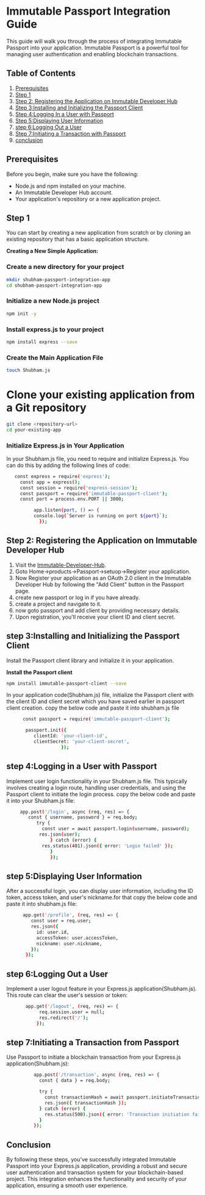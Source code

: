 # Immutable Passport Integration Guide

This guide will walk you through the process of integrating Immutable Passport into your application. 
Immutable Passport is a powerful tool for managing user authentication and enabling blockchain transactions.

## Table of Contents

1. [Prerequisites](#prerequisites)
2. [Step 1](#creating-or-cloning-your-application)
3. [Step 2: Registering the Application on Immutable Developer Hub](#registering-your-application)
4. [Step 3:Installing and Initializing the Passport Client](#installing-and-initializing-passport)
5. [Step 4:Logging In a User with Passport](#logging-in-a-user)
6. [Step 5:Displaying User Information](#displaying-user-information)
7. [step 6:Logging Out a User](#logging-out-a-user)
8. [Step 7:Initiating a Transaction with Passport](#initiating-a-transaction)
9. [conclusion](#conclusion)

## Prerequisites

Before you begin, make sure you have the following:

- Node.js and npm installed on your machine.
- An Immutable Developer Hub account.
- Your application's repository or a new application project.

## Step 1

You can start by creating a new application from scratch or by cloning an existing repository that has a basic application structure.

**Creating a New Simple Application:**

### Create a new directory for your project 
```bash
mkdir shubham-passport-integration-app
cd shubham-passport-integration-app
```

### Initialize a new Node.js project 
```bash
npm init -y
```

### Install express.js to your project 
```bash
npm install express --save
```

### Create the Main Application File 
```bash
touch Shubham.js
```
# Clone your existing application from a Git repository
```bash
git clone <repository-url>
cd your-existing-app
```

### Initialize Express.js in Your Application 
 In your Shubham.js  file, you need to require and initialize Express.js. You can do this by adding the following lines of code:

```bash
   const express = require('express');
     const app = express();
     const session = require('express-session');
     const passport = require('immutable-passport-client');
     const port = process.env.PORT || 3000; 

          app.listen(port, () => {
          console.log(`Server is running on port ${port}`);
            });
```
## Step 2: Registering the Application on Immutable Developer Hub

1. Visit the [Immutable-Developer-Hub](https://docs.immutable.com//).
2. Goto Home->products->Passport->setuop->Register your application.
3. Now Register your application as an OAuth 2.0 client in the Immutable  Developer Hub by following the "Add Client" button in the Passport page.
4. create new passport or log in if you have already.
5. create a project and navigate to it.
6. now goto passport and add client by providing necessary details. 
3. Upon registration, you'll receive your client ID and client secret.

## step 3:Installing and Initializing the Passport Client

Install the Passport client library and initialize it in your application.

**Install the Passport client**

```bash
npm install immutable-passport-client --save
```

 In your application code(Shubham.js) file, initialize the Passport client with the client ID and client secret which you have saved earlier in passport client creation. copy the below code and paste it into shubham.js file 

```bash
      const passport = require('immutable-passport-client');

       passport.init({
          clientId: 'your-client-id',
          clientSecret: 'your-client-secret',
                    });
```
## step 4:Logging in a User with Passport

  Implement user login functionality in your Shubham.js file. This typically involves creating a login route, handling user credentials, and using the Passport client to initiate the login process. copy the below code and paste it into your Shubham.js file:
       
   ```bash
        app.post('/login', async (req, res) => {
           const { username, password } = req.body;
              try {
                const user = await passport.login(username, password);
               res.json(user);
                   } catch (error) {
                res.status(401).json({ error: 'Login failed' });
                   }
                   });
```
## step 5:Displaying User Information

  After a successful login, you can display user information, including the ID token, access token, and user's nickname.for that copy the below code and paste it into shubham.js file:

  ```bash
        app.get('/profile', (req, res) => {
           const user = req.user; 
           res.json({
             id: user.id,
             accessToken: user.accessToken,
             nickname: user.nickname,
           });
         });
```
## step 6:Logging Out a User

  Implement a user logout feature in your Express.js application(Shubham.js). This route can clear the user's session or token:
```bash
       app.get('/logout', (req, res) => {
            req.session.user = null;
            res.redirect('/');
           });
```
## step 7:Initiating a Transaction from Passport

 Use Passport to initiate a blockchain transaction from your Express.js application(Shubham.js):
```bash
          app.post('/transaction', async (req, res) => {
            const { data } = req.body;

            try {
              const transactionHash = await passport.initiateTransaction(data);
              res.json({ transactionHash });
            } catch (error) {
              res.status(500).json({ error: 'Transaction initiation failed' });
            }
          });
```


## Conclusion 
 By following these steps, you've successfully integrated Immutable Passport into your Express.js application, providing a robust and secure user authentication and transaction system for your blockchain-based project. This integration enhances the functionality and security of your application, ensuring a smooth user experience.          

  
